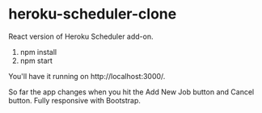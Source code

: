# heroku-scheduler-clone
React version of Heroku Scheduler add-on.

1. npm install
2. npm start

You'll have it running on http://localhost:3000/.

So far the app changes when you hit the Add New Job button and Cancel button.
Fully responsive with Bootstrap.
